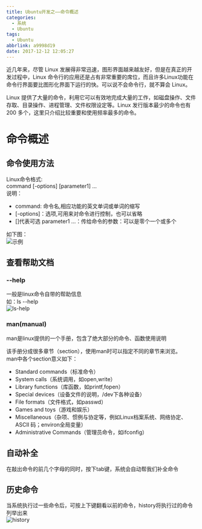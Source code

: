 ```yaml
---
title: Ubuntu开发之——命令概述
categories:
  - 系统
  - Ubuntu
tags:
  - Ubuntu
abbrlink: a9998d19
date: 2017-12-12 12:05:27
---
```


近几年来，尽管 Linux 发展得非常迅速，图形界面越来越友好，但是在真正的开发过程中，Linux 命令行的应用还是占有非常重要的席位，而且许多Linux功能在命令行界面要比图形化界面下运行的快。可以说不会命令行，就不算会 Linux。    

Linux 提供了大量的命令，利用它可以有效地完成大量的工作，如磁盘操作、文件存取、目录操作、进程管理、文件权限设定等。Linux 发行版本最少的命令也有 200 多个，这里只介绍比较重要和使用频率最多的命令。   
<!--more-->
# 命令概述
## 命令使用方法   

Linux命令格式:    
command  [-options]  [parameter1]  …    
说明：   

- command: 命令名,相应功能的英文单词或单词的缩写  
- [-options]：选项,可用来对命令进行控制，也可以省略
- []代表可选 parameter1 …：传给命令的参数：可以是零个一个或多个   

如下图：   
![示例][1]
## 查看帮助文档
### --help 
一般是linux命令自带的帮助信息  
如：ls --help  
![ls-help][2]
### man(manual)
man是linux提供的一个手册，包含了绝大部分的命令、函数使用说明

该手册分成很多章节（section），使用man时可以指定不同的章节来浏览。  
man中各个section意义如下：  

- Standard commands（标准命令）
- System calls（系统调用，如open,write）
- Library functions（库函数，如printf,fopen）
- Special devices（设备文件的说明，/dev下各种设备）
- File formats（文件格式，如passwd）
- Games and toys（游戏和娱乐）
- Miscellaneous（杂项、惯例与协定等，例如Linux档案系统、网络协定、ASCII 码；environ全局变量）
- Administrative Commands（管理员命令，如ifconfig）

## 自动补全

在敲出命令的前几个字母的同时，按下tab键，系统会自动帮我们补全命令  

## 历史命令  
当系统执行过一些命令后，可按上下键翻看以前的命令，history将执行过的命令列举出来  
![history][3]







[1]: https://cdn.jsdelivr.net/gh/PGzxc/CDN@master/blog-image/linux_command_opt.png
[2]: https://cdn.jsdelivr.net/gh/PGzxc/CDN@master/blog-image/linux-order-ls_help.png
[3]: https://cdn.jsdelivr.net/gh/PGzxc/CDN@master/blog-image/linux_history.png